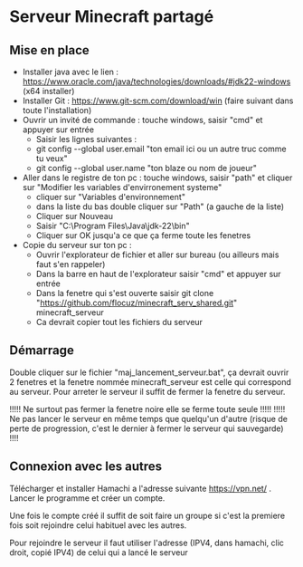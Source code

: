 # Serveur Minecraft partagé

## Mise en place
- Installer java avec le lien : https://www.oracle.com/java/technologies/downloads/#jdk22-windows (x64 installer)
- Installer Git : https://www.git-scm.com/download/win (faire suivant dans toute l'installation)
- Ouvrir un invité de commande : touche windows, saisir "cmd" et appuyer sur entrée
  - Saisir les lignes suivantes :
  - git config --global user.email "ton email ici ou un autre truc comme tu veux"
  - git config --global user.name "ton blaze ou nom de joueur"
- Aller dans le registre de ton pc : touche windows, saisir "path" et cliquer sur "Modifier les variables d'envirronement systeme"
  - cliquer sur "Variables d'environnement"
  - dans la liste du bas double cliquer sur "Path" (a gauche de la liste)
  - Cliquer sur Nouveau
  - Saisir "C:\Program Files\Java\jdk-22\bin"
  - Cliquer sur OK jusqu'a ce que ça ferme toute les fenetres
- Copie du serveur sur ton pc : 
  - Ouvrir l'explorateur de fichier et aller sur bureau (ou ailleurs mais faut s'en rappeler)
  - Dans la barre en haut de l'explorateur saisir "cmd" et appuyer sur entrée
  - Dans la fenetre qui s'est ouverte saisir git clone "https://github.com/flocuz/minecraft_serv_shared.git" minecraft_serveur
  - Ca devrait copier tout les fichiers du serveur

## Démarrage

Double cliquer sur le fichier "maj_lancement_serveur.bat", ça devrait ouvrir 2 fenetres et la fenetre nommée minecraft_serveur est celle qui correspond au serveur.
Pour arreter le serveur il suffit de fermer la fenetre du serveur.

!!!!! Ne surtout pas fermer la fenetre noire elle se ferme toute seule !!!!!
!!!!! Ne pas lancer le serveur en même temps que quelqu'un d'autre (risque de perte de progression, c'est le dernier à fermer le serveur qui sauvegarde) !!!!

## Connexion avec les autres

Télécharger et installer Hamachi a l'adresse suivante https://vpn.net/ . Lancer le programme et créer un compte.

Une fois le compte créé il suffit de soit faire un groupe si c'est la premiere fois soit rejoindre celui habituel avec les autres.

Pour rejoindre le serveur il faut utiliser l'adresse (IPV4, dans hamachi, clic droit, copié IPV4) de celui qui a lancé le serveur